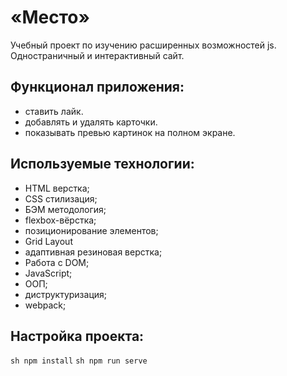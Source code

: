 # «Место»
Учебный проект по изучению расширенных возможностей js.
Одностраничный и интерактивный сайт.

## Функционал приложения:

- ставить лайк.
- добавлять и удалять карточки.
- показывать превью картинок на полном экране. 

## Используемые технологии:
- HTML верстка;
- CSS стилизация;
- БЭМ методология;
- flexbox-вёрстка;
- позиционирование элементов;
- Grid Layout
- адаптивная резиновая верстка;
- Работа с DOM;
- JavaScript;
- ООП;
- диструктуризация;
- webpack;

## Настройка проекта:
```sh npm install```
```sh npm run serve```
